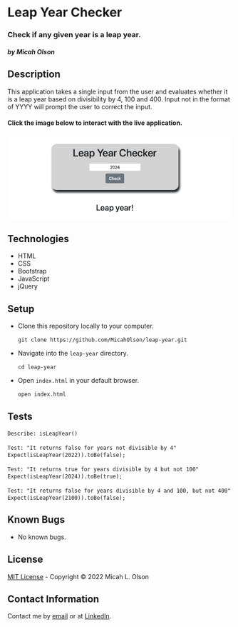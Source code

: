 # Leap Year Checker

### Check if any given year is a leap year.
#### _by Micah Olson_

## Description
This application takes a single input from the user and evaluates whether it is a leap year based on divisibility by 4, 100 and 400. Input not in the format of YYYY will prompt the user to correct the input.  

#### Click the image below to interact with the live application.
[![Leap Year Checker image](./img/leap-year-app.png)](https://micaholson.github.io/leap-year)

## Technologies
* HTML
* CSS
* Bootstrap
* JavaScript
* jQuery

## Setup
* Clone this repository locally to your computer.
  ```
  git clone https://github.com/MicahOlson/leap-year.git
  ```

* Navigate into the `leap-year` directory.
  ```
  cd leap-year
  ```

* Open `index.html` in your default browser.
  ```
  open index.html
  ```

## Tests
```
Describe: isLeapYear()  
  
Test: "It returns false for years not divisible by 4"    
Expect(isLeapYear(2022)).toBe(false);  
  
Test: "It returns true for years divisible by 4 but not 100"
Expect(isLeapYear(2024)).toBe(true);  
  
Test: "It returns false for years divisible by 4 and 100, but not 400"  
Expect(isLeapYear(2100)).toBe(false);
```

## Known Bugs
* No known bugs.

## License
[MIT License](LICENSE) - Copyright &#169; 2022 Micah L. Olson

## Contact Information
Contact me by [email](mailto:micah.olson@protonmail.com) or at [LinkedIn](https://www.linkedin.com/in/molson-pdx/).